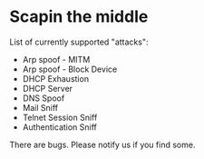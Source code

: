 Scapin the middle
==============

List of currently supported "attacks":

- Arp spoof - MITM
- Arp spoof - Block Device
- DHCP Exhaustion
- DHCP Server
- DNS Spoof
- Mail Sniff
- Telnet Session Sniff
- Authentication Sniff

There are bugs. Please notify us if you find some.

